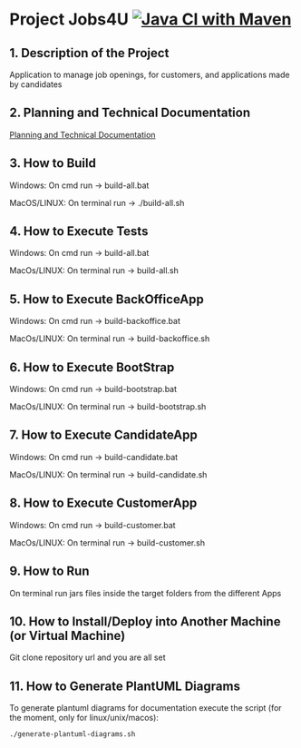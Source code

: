 # Project Jobs4U [![Java CI with Maven](https://github.com/Departamento-de-Engenharia-Informatica/sem4pi-23-24-2dl1/actions/workflows/maven.yml/badge.svg)](https://github.com/Departamento-de-Engenharia-Informatica/sem4pi-23-24-2dl1/actions/workflows/maven.yml)

## 1. Description of the Project

Application to manage job openings, for customers, and applications made by candidates

## 2. Planning and Technical Documentation

[Planning and Technical Documentation](docs/readme.md)

## 3. How to Build

Windows:     On cmd run -> build-all.bat

MacOS/LINUX: On terminal run -> ./build-all.sh

## 4. How to Execute Tests

Windows: On cmd run -> build-all.bat

MacOs/LINUX: On terminal run -> build-all.sh

## 5. How to Execute BackOfficeApp

Windows: On cmd run -> build-backoffice.bat

MacOs/LINUX: On terminal run -> build-backoffice.sh

## 6. How to Execute BootStrap

Windows: On cmd run -> build-bootstrap.bat

MacOs/LINUX: On terminal run -> build-bootstrap.sh

## 7. How to Execute CandidateApp

Windows: On cmd run -> build-candidate.bat

MacOs/LINUX: On terminal run -> build-candidate.sh

## 8. How to Execute CustomerApp

Windows: On cmd run -> build-customer.bat

MacOs/LINUX: On terminal run -> build-customer.sh

## 9. How to Run

On terminal run jars files inside the target folders from the different Apps

## 10. How to Install/Deploy into Another Machine (or Virtual Machine)

Git clone repository url and you are all set

## 11. How to Generate PlantUML Diagrams

To generate plantuml diagrams for documentation execute the script (for the moment, only for linux/unix/macos):

    ./generate-plantuml-diagrams.sh


